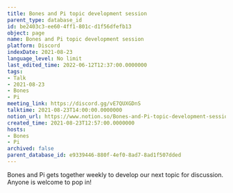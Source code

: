 ```yaml
---
title: Bones and Pi topic development session
parent_type: database_id
id: be2403c3-ee60-4ff1-801c-d1f56dfefb13
object: page
name: Bones and Pi topic development session
platform: Discord
indexDate: 2021-08-23
language_level: No limit
last_edited_time: 2022-06-12T12:37:00.0000000
tags:
- Talk
- 2021-08-23
- Bones
- Pi
meeting_link: https://discord.gg/vE7QUXGDnS
talktime: 2021-08-23T14:00:00.0000000
notion_url: https://www.notion.so/Bones-and-Pi-topic-development-session-be2403c3ee604ff1801cd1f56dfefb13
created_time: 2021-08-23T12:57:00.0000000
hosts:
- Bones
- Pi
archived: false
parent_database_id: e9339446-880f-4ef0-8ad7-8ad1f507dded
---
```


Bones and Pi gets together weekly to develop our next topic for discussion.
Anyone is welcome to pop in!










